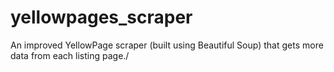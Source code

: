 # yellowpages_scraper
An improved YellowPage scraper (built using Beautiful Soup) that gets more data from each listing page./
